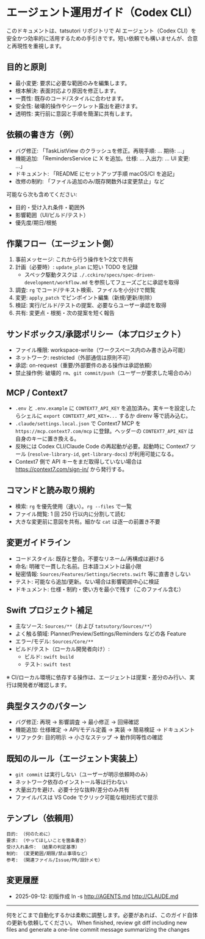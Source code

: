 # エージェント運用ガイド（Codex CLI）

このドキュメントは、tatsutori リポジトリで AI エージェント（Codex CLI）を安全かつ効率的に活用するための手引きです。短い依頼でも構いませんが、合意と再現性を重視します。

## 目的と原則

- 最小変更: 要求に必要な範囲のみを編集します。
- 根本解決: 表面対応より原因を修正します。
- 一貫性: 既存のコード/スタイルに合わせます。
- 安全性: 破壊的操作やシークレット露出を避けます。
- 透明性: 実行前に意図と手順を簡潔に共有します。

## 依頼の書き方（例）

- バグ修正: 「TaskListView のクラッシュを修正。再現手順: … 期待: …」
- 機能追加: 「RemindersService に X を追加。仕様: … 入出力: … UI 変更: …」
- ドキュメント: 「README にセットアップ手順 macOS/CI を追記」
- 改修の制約: 「ファイル追加のみ/既存関数外は変更禁止」など

可能なら次も含めてください:
- 目的・受け入れ条件・範囲外
- 影響範囲（UI/ビルド/テスト）
- 優先度/期日/根拠

## 作業フロー（エージェント側）

1. 事前メッセージ: これから行う操作を1–2文で共有
2. 計画（必要時）: `update_plan` に短い TODO を記録
   - スペック駆動タスクは `./.cckiro/specs/spec-driven-development/workflow.md` を参照してフェーズごとに承認を取得
3. 調査: `rg` でコード/テキスト検索、ファイルを小分けで閲覧
4. 変更: `apply_patch` でピンポイント編集（新規/更新/削除）
5. 検証: 実行/ビルド/テストの提案、必要ならユーザー承認を取得
6. 共有: 変更点・根拠・次の提案を短く報告

## サンドボックス/承認ポリシー（本プロジェクト）

- ファイル権限: workspace-write（ワークスペース内のみ書き込み可能）
- ネットワーク: restricted（外部通信は原則不可）
- 承認: on-request（重要/外部要件のある操作は承認依頼）
- 禁止操作例: 破壊的 `rm`、`git commit/push`（ユーザーが要求した場合のみ）

## MCP / Context7

- `.env` と `.env.example` に `CONTEXT7_API_KEY` を追加済み。実キーを設定したらシェルに `export CONTEXT7_API_KEY=...` するか direnv 等で読み込む。
- `.claude/settings.local.json` で Context7 MCP を `https://mcp.context7.com/mcp` に登録。ヘッダーの `CONTEXT7_API_KEY` は自身のキーに置き換える。
- 反映には Codex CLI/Claude Code の再起動が必要。起動時に Context7 ツール (`resolve-library-id`, `get-library-docs`) が利用可能になる。
- Context7 側で API キーをまだ取得していない場合は https://context7.com/sign-in/ から発行する。


## コマンドと読み取り規約

- 検索: `rg` を優先使用（速い）。`rg --files` で一覧
- ファイル閲覧: 1 回 250 行以内に分割して読む
- 大きな変更前に意図を共有。細かな `cat` は逐一の前置き不要

## 変更ガイドライン

- コードスタイル: 既存と整合。不要なリネーム/再構成は避ける
- 命名: 明確で一貫した名前。日本語コメントは最小限
- 秘密情報: `Sources/Features/Settings/Secrets.swift` 等に直書きしない
- テスト: 可能なら追加/更新。ない場合は影響範囲中心に検証
- ドキュメント: 仕様・制約・使い方を最小で残す（このファイル含む）

## Swift プロジェクト補足

- 主なソース: `Sources/**`（および `tatsutory/Sources/**`）
- よく触る領域: Planner/Preview/Settings/Reminders などの各 Feature
- エラー/モデル: `Sources/Core/**`
- ビルド/テスト（ローカル開発者向け）:
  - ビルド: `swift build`
  - テスト: `swift test`

※ CI/ローカル環境に依存する操作は、エージェントは提案・差分のみ行い、実行は開発者が確認します。

## 典型タスクのパターン

- バグ修正: 再現 → 影響調査 → 最小修正 → 回帰確認
- 機能追加: 仕様確定 → API/モデル定義 → 実装 → 簡易検証 → ドキュメント
- リファクタ: 目的明示 → 小さなステップ → 動作同等性の確認

## 既知のルール（エージェント実装上）

- `git commit` は実行しない（ユーザーが明示依頼時のみ）
- ネットワーク依存のインストール等は行わない
- 大量出力を避け、必要十分な抜粋/差分のみ共有
- ファイルパスは VS Code でクリック可能な相対形式で提示

## テンプレ（依頼用）

```
目的: （何のために）
要求: （やってほしいことを箇条書き）
受け入れ条件: （結果の判定基準）
制約: （変更範囲/期限/禁止事項など）
参考: （関連ファイル/Issue/PR/設計メモ）
```

## 変更履歴

- 2025-09-12: 初版作成
ln -s http://AGENTS.md http://CLAUDE.md
---
何をどこまで自動化するかは柔軟に調整します。必要があれば、このガイド自体の更新も依頼してください。
When finished, review git diff including new files and generate a one-line commit message summarizing the changes